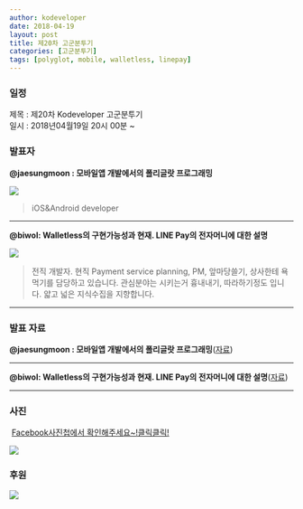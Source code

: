 ```yaml
---
author: kodeveloper
date: 2018-04-19
layout: post
title: 제20차 고군분투기
categories: [고군분투기]
tags: [polyglot, mobile, walletless, linepay]
---
```


### 일정

제목 : 제20차 Kodeveloper 고군분투기  
일시 : 2018년04월19일 20시 00분 ~

### 발표자

**@jaesungmoon : 모바일앱 개발에서의 폴리글랏 프로그래밍**

![](https://user-images.githubusercontent.com/2956728/52690901-7f645500-2fa2-11e9-9f7c-ad934e7512e0.jpg)

>iOS&Android developer

---

**@biwol: Walletless의 구현가능성과 현재. LINE Pay의 전자머니에 대한 설명**

![](https://user-images.githubusercontent.com/2956728/52690965-b3d81100-2fa2-11e9-80ae-a09b8d6ddfc6.jpg)

>전직 개발자. 현직 Payment service planning, PM, 앞마당쓸기, 상사한테 욕먹기를 담당하고 있습니다. 관심분야는 시키는거 흉내내기, 따라하기정도 입니다. 얇고 넓은 지식수집을 지향합니다.

---


### 발표 자료

**@jaesungmoon : 모바일앱 개발에서의 폴리글랏 프로그래밍**([자료](https://docs.google.com/presentation/d/1oA9aHCWKqj7xyxV5N37qH59RV1Dj6TZooh_dsgNb-Bk/edit#slide=id.p))

---

**@biwol: Walletless의 구현가능성과 현재. LINE Pay의 전자머니에 대한 설명**([자료](https://kodeveloper.com/%EA%B3%A0%EA%B5%B0%EB%B6%84%ED%88%AC%EA%B8%B0/2018/04/19/struggle-20/update_me))

---

### 사진

 [Facebook사진첩에서 확인해주세요~!클릭클릭!](https://www.facebook.com/media/set/?set=oa.2070354799875921&type=3)

![](https://user-images.githubusercontent.com/2956728/52691049-00235100-2fa3-11e9-965e-ba6e09da02a0.jpg)

### 후원

![](https://user-images.githubusercontent.com/2956728/52701245-20f8a000-2fbd-11e9-8e46-bfd7c3470da3.png)
